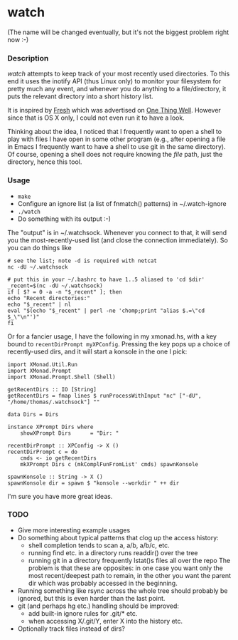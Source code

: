 watch
=====

(The name will be changed eventually, but it's not the biggest problem right now :-)

### Description

_watch_ attempts to keep track of your most recently used directories.  To this end it uses the inotify API (thus Linux only) to monitor your filesystem for pretty much any event, and whenever you do anything to a file/directory, it puts the relevant directory into a short history list.

It is inspired by [Fresh](http://www.ironicsoftware.com/fresh/index.html) which was advertised on [One Thing Well](http://onethingwell.org/post/18073090299/fresh).  However since that is OS X only, I could not even run it to have a look.

Thinking about the idea, I noticed that I frequently want to open a shell to play with files I have open in some other program (e.g., after opening a file in Emacs I frequently want to have a shell to use git in the same directory).  Of course, opening a shell does not require knowing the _file_ path, just the directory, hence this tool.

### Usage

* `make`
* Configure an ignore list (a list of fnmatch() patterns) in ~/.watch-ignore
* `./watch`
* Do something with its output :-)

The "output" is in ~/.watchsock.  Whenever you connect to that, it will send you the most-recently-used list (and close the connection immediately).  So you can do things like

    # see the list; note -d is required with netcat
    nc -dU ~/.watchsock

    # put this in your ~/.bashrc to have 1..5 aliased to 'cd $dir'
    _recent=$(nc -dU ~/.watchsock)
    if [ $? = 0 -a -n "$_recent" ]; then
	echo "Recent directories:"
	echo "$_recent" | nl
	eval "$(echo "$_recent" | perl -ne 'chomp;print "alias $.=\"cd $_\"\n"')"
    fi

Or for a fancier usage, I have the following in my xmonad.hs, with a key bound to `recentDirPrompt myXPConfig`.  Pressing the key pops up a choice of recently-used dirs, and it will start a konsole in the one I pick:

    import XMonad.Util.Run
    import XMonad.Prompt
    import XMonad.Prompt.Shell (Shell)

    getRecentDirs :: IO [String]
    getRecentDirs = fmap lines $ runProcessWithInput "nc" ["-dU", "/home/thomas/.watchsock"] ""

    data Dirs = Dirs

    instance XPrompt Dirs where
        showXPrompt Dirs      = "Dir: "

    recentDirPrompt :: XPConfig -> X ()
    recentDirPrompt c = do
        cmds <- io getRecentDirs
        mkXPrompt Dirs c (mkComplFunFromList' cmds) spawnKonsole

    spawnKonsole :: String -> X ()
    spawnKonsole dir = spawn $ "konsole --workdir " ++ dir

I'm sure you have more great ideas.

### TODO

* Give more interesting example usages
* Do something about typical patterns that clog up the access history:
  - shell completion tends to scan a, a/b, a/b/c, etc.
  - running find etc. in a directory runs readdir() over the tree
  - running git in a directory frequently lstat()s files all over the repo
  The problem is that these are opposites: in one case you want only the most recent/deepest path to remain, in the other you want the parent dir which was probably accessed in the beginning.
* Running something like rsync across the whole tree should probably be ignored, but this is even harder than the last point.
* git (and perhaps hg etc.) handling should be improved:
  - add built-in ignore rules for .git/* etc.
  - when accessing X/.git/Y, enter X into the history
  etc.
* Optionally track files instead of dirs?
